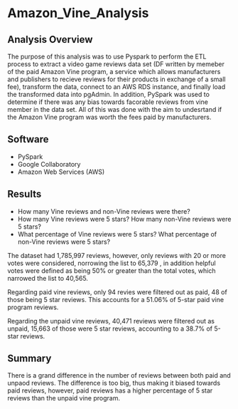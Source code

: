 # Amazon_Vine_Analysis

## Analysis Overview 

The purpose of this analysis was to use Pyspark to perform the ETL process to extract a video game reviews data set (DF written by memeber of the paid Amazon Vine program, a  service which allows manufacturers and publishers to recieve reviews for their products in exchange of a small fee), transform the data, connect to an AWS RDS instance, and finally load the transformed data into pgAdmin. In addition, PySpark was used to determine if there was any bias towards facorable reviews from vine member in the data set. All of this was done with the aim to undesrtand if the Amazon Vine program was worth the fees paid by manufacturers. 
 
## Software 
- PySpark 
- Google Collaboratory 
- Amazon Web Services (AWS)

## Results 

- How many Vine reviews and non-Vine reviews were there?
- How many Vine reviews were 5 stars? How many non-Vine reviews were 5 stars?
- What percentage of Vine reviews were 5 stars? What percentage of non-Vine reviews were 5 stars?

The dataset had 1,785,997 reviews, however, only reviews with 20 or more votes were considered, norrowing the list to 65,379 , in addition helpful votes were defined as being 50% or greater than the total votes, which narrowed the list to 40,565.

Regarding paid vine reviews, only 94 revies were filtered out as paid, 48 of those being 5 star reviews. This accounts for a 51.06% of 5-star paid vine program reviews.

Regarding the unpaid vine reviews, 40,471 reviews were filtered out as unpaid, 15,663 of those were 5 star reviews, accounting to a 38.7% of 5-star reviews. 

## Summary 
There is a grand difference in the number of reviews between both paid and unpaod reviews. The difference is too big, thus making it biased towards paid reviews, however, paid reviews has a higher percentage of 5 star reviews than the unpaid vine program. 
